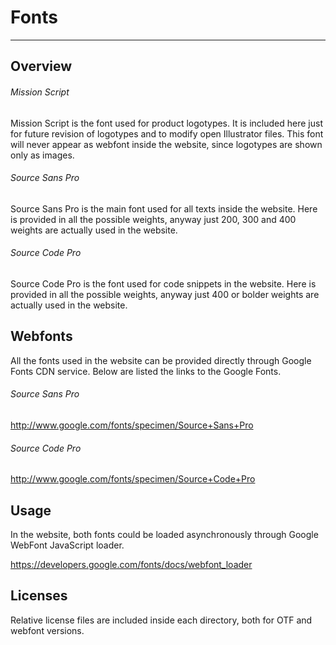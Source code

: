 # Fonts

* * *

Overview
-------------

###### Mission Script

Mission Script is the font used for product logotypes. It is included here just for future revision of logotypes and to modify open Illustrator files. This font will never appear as webfont inside the website, since logotypes are shown only as images.

###### Source Sans Pro

Source Sans Pro is the main font used for all texts inside the website. Here is provided in all the possible weights, anyway just 200, 300 and 400 weights are actually used in the website.

###### Source Code Pro

Source Code Pro is the font used for code snippets in the website. Here is provided in all the possible weights, anyway just 400 or bolder weights are actually used in the website.

Webfonts
-------------

All the fonts used in the website can be provided directly through Google Fonts CDN service. Below are listed the links to the Google Fonts.

###### Source Sans Pro

http://www.google.com/fonts/specimen/Source+Sans+Pro

###### Source Code Pro

http://www.google.com/fonts/specimen/Source+Code+Pro

Usage
-------------

In the website, both fonts could be loaded asynchronously through Google WebFont JavaScript loader.

https://developers.google.com/fonts/docs/webfont_loader

Licenses
-------------

Relative license files are included inside each directory, both for OTF and webfont versions.